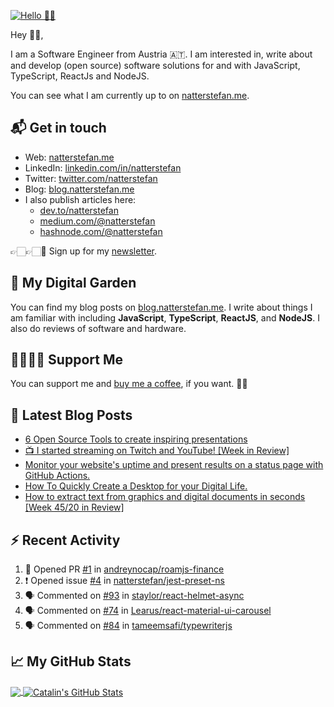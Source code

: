 [![Hello 👋🏻](https://pbs.twimg.com/profile_banners/214395203/1594729195/1500x500)][1]

Hey 👋🏻,

I am a Software Engineer from Austria 🇦🇹. I am interested in, write about and develop (open source) software solutions for and with JavaScript, TypeScript, ReactJs and NodeJS.

You can see what I am currently up to on [natterstefan.me][1].

## 📬 Get in touch

- Web: [natterstefan.me][1]
- LinkedIn: [linkedin.com/in/natterstefan][2]
- Twitter: [twitter.com/natterstefan][3]
- Blog: [blog.natterstefan.me][4]
- I also publish articles here:
  - [dev.to/natterstefan][10]
  - [medium.com/@natterstefan][6]
  - [hashnode.com/@natterstefan][7]

👉🏻👉🏻📧 Sign up for my [newsletter][5].

## 🌳 My Digital Garden

You can find my blog posts on [blog.natterstefan.me][4]. I write about things
I am familiar with including **JavaScript**, **TypeScript**, **ReactJS**, and
**NodeJS**. I also do reviews of software and hardware.

## 🤜🏻🤛🏻 Support Me

You can support me and [buy me a coffee][8], if you want. 🙏🏻

## 📕 Latest Blog Posts

<!-- BLOG-POST-LIST:START -->
- [6 Open Source Tools to create inspiring presentations](https://blog.natterstefan.me/6-open-source-tools-to-create-inspiring-presentations)
- [📺 I started streaming on Twitch and YouTube! [Week in Review]](https://blog.natterstefan.me/i-started-streaming-on-twitch-and-youtube-week-in-review)
- [Monitor your website's uptime and present results on a status page with GitHub Actions.](https://blog.natterstefan.me/monitor-your-websites-uptime-and-present-results-on-a-status-page-with-github-actions)
- [How To Quickly Create a Desktop for your Digital Life.](https://blog.natterstefan.me/how-to-quickly-create-a-desktop-for-your-digital-life)
- [How to extract text from graphics and digital documents in seconds [Week 45/20 in Review]](https://blog.natterstefan.me/how-to-extract-text-from-graphics-and-digital-documents-in-seconds-week-4520-in-review)
<!-- BLOG-POST-LIST:END -->

## :zap: Recent Activity

<!--START_SECTION:activity-->
1. 💪 Opened PR [#1](https://github.com/andreynocap/roamjs-finance/pull/1) in [andreynocap/roamjs-finance](https://github.com/andreynocap/roamjs-finance)
2. ❗️ Opened issue [#4](https://github.com/natterstefan/jest-preset-ns/issues/4) in [natterstefan/jest-preset-ns](https://github.com/natterstefan/jest-preset-ns)
3. 🗣 Commented on [#93](https://github.com/staylor/react-helmet-async/issues/93) in [staylor/react-helmet-async](https://github.com/staylor/react-helmet-async)
4. 🗣 Commented on [#74](https://github.com/Learus/react-material-ui-carousel/issues/74) in [Learus/react-material-ui-carousel](https://github.com/Learus/react-material-ui-carousel)
5. 🗣 Commented on [#84](https://github.com/tameemsafi/typewriterjs/issues/84) in [tameemsafi/typewriterjs](https://github.com/tameemsafi/typewriterjs)
<!--END_SECTION:activity-->

## &#x1f4c8; My GitHub Stats

<a href="https://github.com/natterstefan/natterstefan">
  <img align="center" src="https://github-readme-stats.vercel.app/api/top-langs/?username=natterstefan&hide=java,html&title_color=ffffff&text_color=c9cacc&icon_color=2bbc8a&bg_color=1d1f21" />
</a>

<a href="https://github.com/natterstefan/natterstefan">
  <img align="center" src="https://github-readme-stats.vercel.app/api?username=natterstefan&show_icons=true&line_height=27&count_private=true&title_color=ffffff&text_color=c9cacc&icon_color=2bbc8a&bg_color=1d1f21" alt="Catalin's GitHub Stats" />
</a>

[1]: https://natterstefan.me/?utm_source=github.com&utm_medium=gh-profile-natterstefan&utm_campaign=natterstefan
[2]: https://www.linkedin.com/in/natterstefan
[3]: https://www.twitter.com/natterstefan
[4]: https://blog.natterstefan.me
[5]: https://newsletter.natterstefan.me?utm_source=github.com&utm_medium=gh-profile-natterstefan&utm_campaign=natterstefan
[6]: https://medium.com/@natterstefan
[7]: https://hashnode.com/@natterstefan
[8]: https://nttr.st/2QoQhEb
[9]: https://nttr.st/2YEatXb
[10]: https://dev.to/natterstefan
